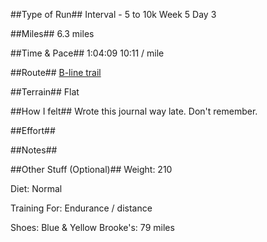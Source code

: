 <!--
.. title: Running Journal: Feb 17, 2017
.. slug: running-journal-feb-17-2017
.. date: 2017-02-17 01:00:00 UTC-05:00
.. tags: running-journal
.. category:running-journal
.. link:
.. description:
.. type: running-journal
-->

##Type of Run##
Interval - 5 to 10k Week 5 Day 3

##Miles##
6.3 miles

##Time & Pace##
1:04:09
10:11 / mile

##Route##
[B-line trail](http://rndb.co/K8Yd)

##Terrain##
Flat

##How I felt##
Wrote this journal way late. Don't remember.

##Effort##

##Notes##

##Other Stuff (Optional)##
Weight: 210

Diet: Normal

Training For: Endurance / distance

Shoes: Blue & Yellow Brooke's: 79 miles
